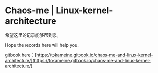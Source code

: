 # Chaos-me | Linux-kernel-architecture

&#x20;希望这里的记录能够帮到您。

&#x20;Hope the records here will help you.

gitbook here：[https://tokameine.gitbook.io/chaos-me-and-linux-kernel-architecture/](https://tokameine.gitbook.io/chaos-me-and-linux-kernel-architecture/)
